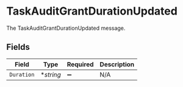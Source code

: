 # TaskAuditGrantDurationUpdated

The TaskAuditGrantDurationUpdated message.


## Fields

| Field              | Type               | Required           | Description        |
| ------------------ | ------------------ | ------------------ | ------------------ |
| `Duration`         | **string*          | :heavy_minus_sign: | N/A                |